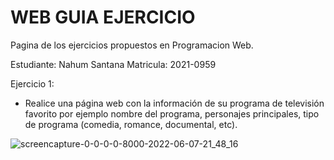 


# WEB GUIA EJERCICIO
Pagina de los ejercicios propuestos en Programacion Web.


Estudiante: Nahum Santana
Matricula: 2021-0959

Ejercicio 1:
- Realice una página web con la información de su programa de televisión favorito por ejemplo
nombre del programa, personajes principales, tipo de programa (comedia, romance,
documental, etc).

![screencapture-0-0-0-0-8000-2022-06-07-21_48_16](https://user-images.githubusercontent.com/37852973/172735104-67cb20ac-4d3e-438f-b6b7-39e888418dc0.png)
